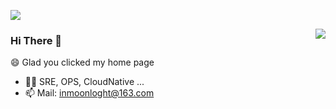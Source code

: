 ![](https://github.com/Bluevitality/Bluevitality/blob/main/header.png)


<img align="right" src="https://github-readme-stats.vercel.app/api?username=Bluevitality&show_icons=true&icon_color=CE1D2D&text_color=718096&bg_color=ffffff&hide_title=true" />

### Hi There 👋

😄 Glad you clicked my home page

- 👨‍💻 SRE, OPS, CloudNative ...
- 📫 Mail: inmoonloght@163.com
